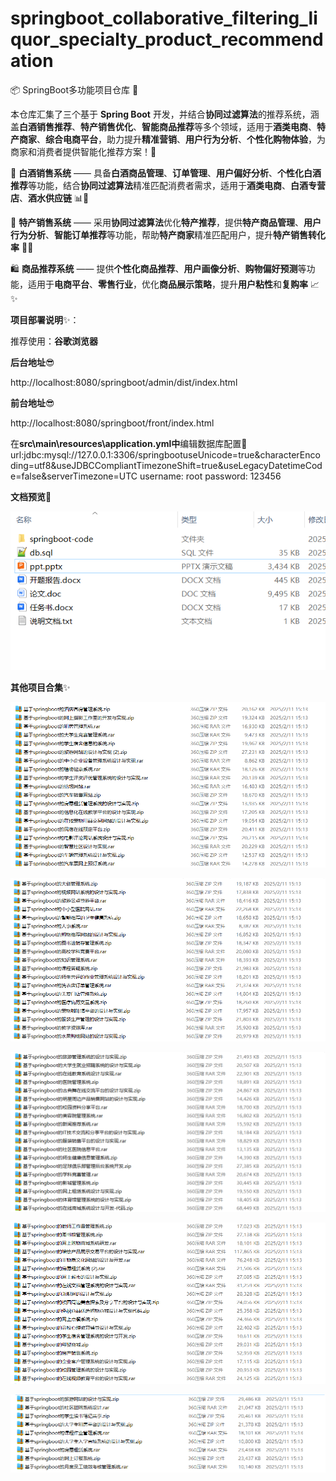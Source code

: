 # springboot_collaborative_filtering_liquor_specialty_product_recommendation

📦 SpringBoot多功能项目仓库 🎯

本仓库汇集了三个基于 **Spring Boot** 开发，并结合**协同过滤算法**的推荐系统，涵盖**白酒销售推荐**、**特产销售优化**、**智能商品推荐**等多个领域，适用于**酒类电商**、**特产商家**、**综合电商平台**，助力提升**精准营销**、**用户行为分析**、**个性化购物体验**，为商家和消费者提供智能化推荐方案！🚀

🥃 **白酒销售系统** —— 具备**白酒商品管理**、**订单管理**、**用户偏好分析**、**个性化白酒推荐**等功能，结合**协同过滤算法**精准匹配消费者需求，适用于**酒类电商**、**白酒专营店**、**酒水供应链** 📊🍶

🎁 **特产销售系统** —— 采用**协同过滤算法**优化**特产推荐**，提供**特产商品管理**、**用户行为分析**、**智能订单推荐**等功能，帮助**特产商家**精准匹配用户，提升**特产销售转化率** 🎯🛒

🛍️ **商品推荐系统** —— 提供**个性化商品推荐**、**用户画像分析**、**购物偏好预测**等功能，适用于**电商平台**、**零售行业**，优化**商品展示策略**，提升**用户粘性**和**复购率** 📈✨

**项目部署说明**✨：

推荐使用：**谷歌浏览器**

**后台地址**😎

http://localhost:8080/springboot/admin/dist/index.html

**前台地址**😎

http://localhost:8080/springboot/front/index.html

在**src\main\resources\application.yml中**编辑数据库配置🎉										
url:jdbc:mysql://127.0.0.1:3306/springbootuseUnicode=true&characterEncoding=utf8&useJDBCCompliantTimezoneShift=true&useLegacyDatetimeCode=false&serverTimezone=UTC
username: root
password: 123456

**文档预览**👀

![](./images/预览.png)

**其他项目合集**✨

![](./images/1.png)

![](./images/2.png)

![](images/3.png)

![](images/4.png)

![](images/5.png)